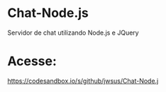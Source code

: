 # Chat-Node.js
Servidor de chat utilizando Node.js e JQuery

# Acesse:
https://codesandbox.io/s/github/jwsus/Chat-Node.j
